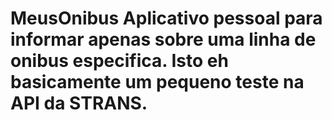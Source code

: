# MeusOnibus Aplicativo pessoal para informar apenas sobre uma linha de onibus especifica. Isto eh basicamente um pequeno teste na API da STRANS.
